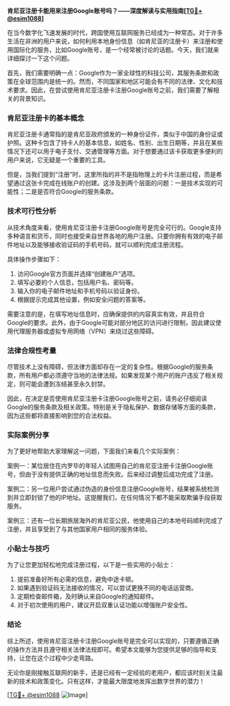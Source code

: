 **肯尼亚注册卡能用来注册Google账号吗？——深度解读与实用指南[[TG💪+ @esim1088](https://t.me/s/esim1088)]**

在当今数字化飞速发展的时代，跨国使用互联网服务已经成为一种常态。对于许多生活在非洲的用户来说，如何利用本地身份信息（如肯尼亚的注册卡）来注册和使用国际化的服务，比如Google账号，是一个经常被讨论的话题。今天，我们就来详细探讨一下这个问题。

首先，我们需要明确一点：Google作为一家全球性的科技公司，其服务条款和政策在全球范围内是统一的。然而，不同国家和地区可能会有不同的法律、文化和技术要求。因此，在尝试使用肯尼亚注册卡注册Google账号之前，我们需要了解相关的背景知识。

### 肯尼亚注册卡的基本概念

肯尼亚注册卡通常指的是肯尼亚政府颁发的一种身份证件，类似于中国的身份证或护照。这种卡包含了持卡人的基本信息，如姓名、性别、出生日期等，并且在某些情况下还可以用于电子支付、交通管理等方面。对于想要通过该卡获取更多便利的用户来说，它无疑是一个重要的工具。

但是，当我们提到“注册”时，这里所指的并不是指物理上的卡片注册过程，而是希望通过这张卡完成在线账户的创建。这涉及到两个层面的问题：一是技术实现的可能性；二是是否符合Google的服务条款。

### 技术可行性分析

从技术角度来看，使用肯尼亚注册卡注册Google账号是完全可行的。Google支持多种语言和货币，同时也接受来自世界各地的用户注册。只要你拥有有效的电子邮件地址以及能够接收验证码的手机号码，就可以顺利完成注册流程。

具体操作步骤如下：
1. 访问Google官方页面并选择“创建账户”选项。
2. 填写必要的个人信息，包括用户名、密码等。
3. 输入你的电子邮件地址和手机号码以验证身份。
4. 根据提示完成其他设置，例如安全问题的答案等。

需要注意的是，在填写地址信息时，应确保提供的内容真实有效，并且符合Google的要求。此外，由于Google可能对部分地区的访问进行限制，因此建议使用代理服务器或虚拟专用网络（VPN）来绕过这些障碍。

### 法律合规性考量

尽管技术上没有障碍，但法律方面却存在一定的复杂性。根据Google的服务条款，所有用户都必须遵守当地的法律法规。如果发现某个用户的账户违反了相关规定，则可能会遭到冻结甚至永久封禁。

因此，在决定是否使用肯尼亚注册卡注册Google账号之前，请务必仔细阅读Google的服务条款及相关政策。特别是关于隐私保护、数据存储等方面的条款，因为这些都将直接影响到您的合法权益。

### 实际案例分享

为了更好地帮助大家理解这一问题，下面我们来看几个实际案例：

案例一：某位居住在内罗毕的年轻人试图用自己的肯尼亚注册卡注册Google账号，但由于没有提供正确的地址信息而失败。后来经过调整后成功完成了注册。

案例二：另一位用户尝试通过伪造的身份信息注册Google账号，结果被系统检测到并立即封锁了他的IP地址。这提醒我们，在任何情况下都不能采取欺骗手段获取服务。

案例三：还有一位长期旅居海外的肯尼亚公民，他使用自己的本地号码顺利完成了注册，并且享受到了与其他国家用户相同的服务体验。

### 小贴士与技巧

为了让您更加轻松地完成注册过程，以下是一些实用的小贴士：

1. 提前准备好所有必需的信息，避免中途卡顿。
2. 如果遇到验证码无法接收的情况，可以尝试更换不同的电话运营商。
3. 定期检查邮件箱，及时确认来自Google的通知邮件。
4. 对于初次使用的用户，建议开启双重认证功能以增强账户安全性。

### 结论

综上所述，使用肯尼亚注册卡注册Google账号是完全可以实现的，只要遵循正确的操作方法并且遵守相关法律法规即可。希望本文能够为您提供足够的指导和支持，让您在这个过程中少走弯路。

无论你是刚接触互联网的新手，还是已经有一定经验的老用户，都应该时刻关注最新的技术和政策变化。只有这样，才能最大限度地发挥出数字世界的潜力！

[[TG💪+ @esim1088](https://t.me/s/esim1088) ![Image](https://i.postimg.cc/4NQfJmqS/Snipaste-2025-05-13-00-14-12.png)]
